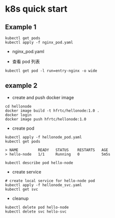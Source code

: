 # k8s quick start



## Example 1
```
kubectl get pods
kubectl apply -f nginx_pod.yaml

```

* nginx_pod.yaml


* 查看 pod 列表

```
kubectl get pod -l run=entry-nginx -o wide
```

## example 2
* create and push docker image
```shell
cd hellonode
docker image build -t hfrtc/hellonode:1.0 .
docker login
docker image push hfrtc/hellonode:1.0
```

* create pod

```shell
kubectl apply -f hellonode_pod.yaml
kubectl get pods

> NAME         READY   STATUS    RESTARTS   AGE
> hello-node   1/1     Running   0          5m5s

kubectl describe pod hello-node
```
* create service

```shell
# create local service for hello-node pod
kubectl apply -f hellonode_svc.yaml
kubectl get svc
```
* cleanup

```shell
kubectl delete pod hello-node
kubectl delete svc hello-svc
```